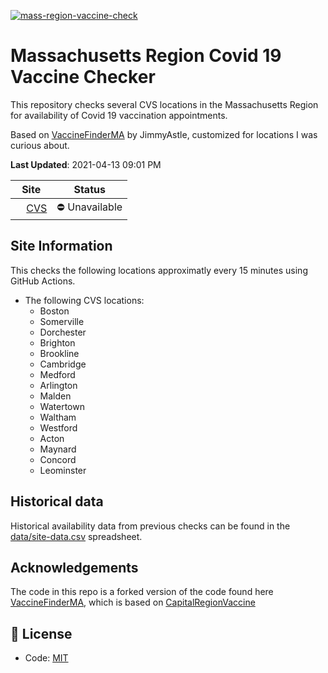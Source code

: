 [![mass-region-vaccine-check](https://github.com/maynardj20/VaccineFinderMA/actions/workflows/bos-sites-check.yml/badge.svg)](https://github.com/maynardj20/VaccineFinderMA/actions/workflows/bos-sites-check.yml)
# Massachusetts Region Covid 19 Vaccine Checker

This repository checks several CVS locations in the Massachusetts Region for availability of Covid 19 vaccination appointments.

Based on [VaccineFinderMA](https://github.com/JimmyAstle/VaccineFinderMA) by JimmyAstle, customized for locations I was curious about.

<!--start: status pages-->
**Last Updated**: 2021-04-13 09:01 PM

| Site                | Status         |
| ------------------- | -------------- |
| <img alt="" src="https://favicons.githubusercontent.com/www.cvs.com" height="13"> [CVS](https://www.cvs.com/immunizations/covid-19-vaccine)               | :no_entry: Unavailable    |
<!--end: status pages-->

## Site Information

This checks the following locations approximatly every 15 minutes using GitHub Actions.

* The following CVS locations:
  * Boston
  * Somerville
  * Dorchester
  * Brighton
  * Brookline
  * Cambridge
  * Medford
  * Arlington
  * Malden
  * Watertown
  * Waltham
  * Westford
  * Acton
  * Maynard
  * Concord
  * Leominster


## Historical data

Historical availability data from previous checks can be found in the [data/site-data.csv](data/site-data.csv) spreadsheet.

## Acknowledgements

The code in this repo is a forked version of the code found here [VaccineFinderMA](https://github.com/JimmyAstle/VaccineFinderMA), which is based on [CapitalRegionVaccine](https://github.com/CapitalRegionVaccine/CapitalRegionVaccine)

## 📄 License

- Code: [MIT](./LICENSE)
